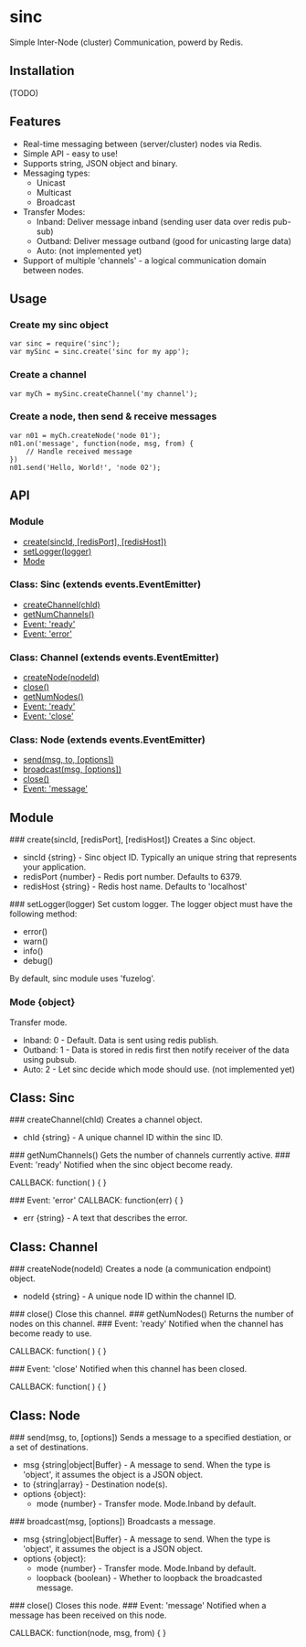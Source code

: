 # sinc


Simple Inter-Node (cluster) Communication, powerd by Redis.

## Installation
(TODO)

## Features
* Real-time messaging between (server/cluster) nodes via Redis.
* Simple API - easy to use!
* Supports string, JSON object and binary.
* Messaging types:
   * Unicast
   * Multicast
   * Broadcast
* Transfer Modes:
   * Inband: Deliver message inband (sending user data over redis pub-sub)
   * Outband: Deliver message outband (good for unicasting large data)
   * Auto: (not implemented yet)
* Support of multiple 'channels' - a logical communication domain between nodes.

## Usage

### Create my sinc object

    var sinc = require('sinc');
    var mySinc = sinc.create('sinc for my app');

### Create a channel

    var myCh = mySinc.createChannel('my channel');
    
### Create a node, then send & receive messages

    var n01 = myCh.createNode('node 01');
    n01.on('message', function(node, msg, from) {
    	// Handle received message
    })
    n01.send('Hello, World!', 'node 02');

## API

### Module

* [create(sincId, [redisPort], [redisHost])](#create)
* [setLogger(logger)](#setLogger)
* [Mode](#mode)

### Class: Sinc (extends events.EventEmitter)

* [createChannel(chId)](#createChannel)
* [getNumChannels()](#getNumChannels)
* [Event: 'ready'](#Sinc_Event_ready)
* [Event: 'error'](#Sinc_Event_error)

### Class: Channel (extends events.EventEmitter)

* [createNode(nodeId)](#createNode)
* [close()](#Channel_close)
* [getNumNodes()](#getNumNodes)
* [Event: 'ready'](#Channel_Event_ready)
* [Event: 'close'](#Channel_Event_close)


### Class: Node (extends events.EventEmitter)

* [send(msg, to, [options])](#send)
* [broadcast(msg, [options])](#broadcast)
* [close()](#Node_close)
* [Event: 'message'](#Node_Event_message)


## Module

<a name="create" />
### create(sincId, [redisPort], [redisHost])
Creates a Sinc object.

* sincId {string} - Sinc object ID. Typically an unique string that represents your application.
* redisPort {number} - Redis port number. Defaults to 6379.
* redisHost {string} - Redis host name. Defaults to 'localhost'

<a name="setLogger" />
### setLogger(logger)
Set custom logger. The logger object must have the following method:

* error()
* warn()
* info()
* debug()

By default, sinc module uses 'fuzelog'.

### Mode {object}
Transfer mode.

* Inband: 0   - Default. Data is sent using redis publish.
* Outband: 1  - Data is stored in redis first then notify receiver of the data using pubsub.
* Auto: 2     - Let sinc decide which mode should use. (not implemented yet)


## Class: Sinc

<a name="createChannel" />
### createChannel(chId)
Creates a channel object.

* chId {string} - A unique channel ID within the sinc ID.

<a name="getNumChannels" />
### getNumChannels()
Gets the number of channels currently active.

<a name="Sinc_Event_ready" />
### Event: 'ready'
Notified when the sinc object become ready.

CALLBACK: function( ) { }

<a name="Sinc_Event_error" />
### Event: 'error'
CALLBACK: function(err) { }

* err {string} - A text that describes the error. 

## Class: Channel

<a name="createNode" />
### createNode(nodeId)
Creates a node (a communication endpoint) object.

* nodeId {string} - A unique node ID within the channel ID.

<a name="Channel_close" />
### close()
Close this channel.

<a name="getNumNodes" />
### getNumNodes()
Returns the number of nodes on this channel.

<a name="Channel_Event_ready" />
### Event: 'ready'
Notified when the channel has become ready to use.

CALLBACK: function( ) { }

<a name="Channel_Event_close" />
### Event: 'close'
Notified when this channel has been closed.

CALLBACK: function( ) { }

## Class: Node

<a name="send" />
### send(msg, to, [options])
Sends a message to a specified destiation, or a set of destinations.

* msg {string|object|Buffer} - A message to send. When the type is 'object', it assumes the object is a JSON object.
* to {string|array} - Destination node(s).
* options {object}:
   * mode {number} - Transfer mode. Mode.Inband by default.

<a name="broadcast" />
### broadcast(msg, [options])
Broadcasts a message.

* msg {string|object|Buffer} - A message to send. When the type is 'object', it assumes the object is a JSON object.
* options {object}:
   * mode {number} - Transfer mode. Mode.Inband by default.
   * loopback {boolean} - Whether to loopback the broadcasted message.


<a name="Node_close" />
### close()
Closes this node.

<a name="Node_Event_message" />
### Event: 'message'
Notified when a message has been received on this node.

CALLBACK: function(node, msg, from) { }


<!-- Highlight syntax for Mou.app, insert at the bottom of the markdown document  -->
 
<script src="http://yandex.st/highlightjs/7.3/highlight.min.js"></script>
<link rel="stylesheet" href="http://yandex.st/highlightjs/7.3/styles/github.min.css">
<script>
  hljs.initHighlightingOnLoad();
</script>
